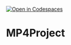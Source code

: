 [![Open in Codespaces]([https://classroom.github.com/assets/launch-codespace-2972f46106e565e64193e422d61a12cf1da4916b45550586e14ef0a7c637dd04.svg)](https://classroom.github.com/open-in-codespaces?assignment_repo_id=19469444](https://automatic-space-winner-5gjr4xpx74jf7j47.github.dev/))
# MP4Project
